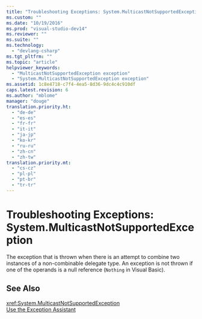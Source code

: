 ```yaml
---
title: "Troubleshooting Exceptions: System.MulticastNotSupportedException | hehe"
ms.custom: ""
ms.date: "10/19/2016"
ms.prod: "visual-studio-dev14"
ms.reviewer: ""
ms.suite: ""
ms.technology: 
  - "devlang-csharp"
ms.tgt_pltfrm: ""
ms.topic: "article"
helpviewer_keywords: 
  - "MulticastNotSupportedException exception"
  - "System.MulticastNotSupportedException exception"
ms.assetid: 1c8e4718-c7f4-4ea5-8d36-9dc4c4c910df
caps.latest.revision: 6
ms.author: "mblome"
manager: "douge"
translation.priority.ht: 
  - "de-de"
  - "es-es"
  - "fr-fr"
  - "it-it"
  - "ja-jp"
  - "ko-kr"
  - "ru-ru"
  - "zh-cn"
  - "zh-tw"
translation.priority.mt: 
  - "cs-cz"
  - "pl-pl"
  - "pt-br"
  - "tr-tr"
---
```

# Troubleshooting Exceptions: System.MulticastNotSupportedException
The exception that is thrown when there is an attempt to combine two instances of a non-combinable delegate type. An exception is not thrown if one of the operands is a null reference (`Nothing` in Visual Basic).  
  
## See Also  
 <xref:System.MulticastNotSupportedException>   
 [Use the Exception Assistant](../Topic/How%20to:%20Use%20the%20Exception%20Assistant.md)